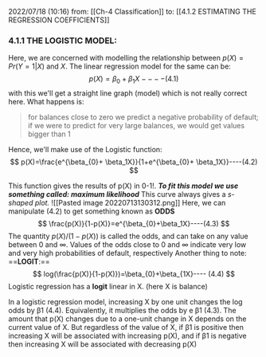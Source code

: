 2022/07/18  (10:16)
from: [[Ch-4 Classification]]
to: [[4.1.2 ESTIMATING THE REGRESSION COEFFICIENTS]]

### 4.1.1 THE LOGISTIC MODEL:
Here, we are concerned with modelling the relationship between $p(X)=Pr(Y=1|X)$ and $X$.
The linear regression model for the same can be: 
$$
p(X)=\beta_{0} + \beta_{1}X----(4.1)
$$
with this we'll get a straight line graph (model) which is not really correct here. 
What happens is: 
>for balances close to zero we predict a negative probability of default; if we were to predict for very large balances, we would get values bigger than 1

Hence, we'll make use of the Logistic function:
$$
p(X)=\frac{e^{\beta_{0}+ \beta_1X}}{1+e^{\beta_{0}+ \beta_1X}}----(4.2)
$$

This function gives the results of p(X) in 0-1!.
***To fit this model we use something called: maximum likelihood***
This curve always gives a *s-shaped plot.*
![[Pasted image 20220713130312.png]]
Here, we can manipulate (4.2) to get something known as **ODDS**
$$
\frac{p(X)}{1-p(X)}=e^{\beta_{0}+\beta_1X}----(4.3)
$$
The quantity $p(X)/(1-p(X))$ is called the odds, and can take on any value between 0 and ∞. Values of the odds close to 0 and ∞ indicate very low and very high probabilities of default, respectively
Another thing to note:
==**LOGIT**:==
$$
log(\frac{p(X)}{1-p(X)})=\beta_{0}+\beta_{1X}---- (4.4)
$$
Logistic regression has a **logit** linear in X. (here X is balance)

In a logistic regression model, increasing X by one unit changes the log odds by β1 (4.4). Equivalently, it multiplies the odds by e β1 (4.3).
The amount that p(X) changes due to a one-unit change in X depends on the current value of X. But regardless of the value of X, if β1 is positive then increasing X will be associated with increasing p(X), and if β1 is negative then increasing X will be associated with decreasing p(X)